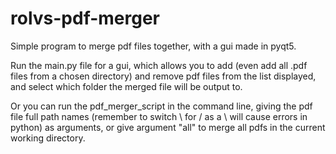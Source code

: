 # rolvs-pdf-merger
 Simple program to merge pdf files together, with a gui made in pyqt5.

Run the main.py file for a gui, which allows you to add (even add all .pdf files from a chosen directory) and remove pdf files from the list displayed,
and select which folder the merged file will be output to.

Or you can run the pdf_merger_script in the command line, giving the pdf file full path names (remember to switch \ for / as a \ will cause errors in python) as arguments,
or give argument "all" to merge all pdfs in the current working directory.
